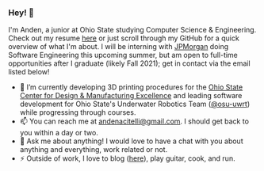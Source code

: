 ### Hey! 👋

I'm Anden, a junior at Ohio State studying Computer Science & Engineering. Check out my resume [here](https://drive.google.com/file/d/1nlJzHsSkNTlFM0Xu_uAItzb8M-6_duzt/view?usp=sharing) or just scroll through my GitHub for a quick overview of what I'm about. I will be interning with [JPMorgan](https://www.jpmorgan.com/) doing Software Engineering this upcoming summer, but am open to full-time opportunities after I graduate (likely Fall 2021); get in contact via the email listed below!

- 🔭 I’m currently developing 3D printing procedures for the [Ohio State Center for Design & Manufacturing Excellence](https://cdme.osu.edu/) and leading software development for Ohio State's Underwater Robotics Team ([@osu-uwrt](http://github.com/osu-uwrt)) while progressing through courses.
- 📫 You can reach me at andenacitelli@gmail.com. I should get back to you within a day or two. 
- 💬 Ask me about anything! I would love to have a chat with you about anything and everything, work related or not. 
- ⚡ Outside of work, I love to blog ([here](https://andenacitelli.medium.com/)), play guitar, cook, and run.

<!--
Here's some GitHub stats because numbers are cool:

<!-- Heights are hardcoded to correspond exactly to the necessary widths on GitHub profile page - ->
<a href="https://andenacitelli.com">
  <img align="center" height="156.5" src="https://github-readme-stats.vercel.app/api/top-langs/?username=aacitelli&layout=compact&theme=merko&langs_count=8&hide=ASP,GDScript&bg_color=FAFBFC&title_color=111111&text_color=111111&custom_title=Anden Acitelli's Most Used Languages" />
</a>
<a href="https://andenacitelli.com">
  <img align="center" src="https://github-readme-stats.vercel.app/api?username=aacitelli&show_icons=ture&theme=merko&hide=stars,issues&bg_color=FAFBFC&title_color=111111&text_color=111111&icon_color=#111111&count_private=true" />
</a>
-->

